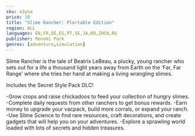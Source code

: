 ```yaml
---
sku: a3yna
price: 10
title: "Slime Rancher: Plortable Edition"
region: ALL
languages: EN,FR,DE,ES,PT,SE,JA,KO,ZHCN,RU
publisher: Monomi Park
genres: [adventure,simulation]
---
```

 Slime Rancher is the tale of Beatrix LeBeau, a plucky, young rancher who sets out for a life a thousand light years away from Earth on the ‘Far, Far Range’ where she tries her hand at making a living wrangling slimes.

Includes the Secret Style Pack DLC!

-Grow crops and raise chickadoos to feed your collection of hungry slimes.
-Complete daily requests from other ranchers to get bonus rewards.
-Earn money to upgrade your vacpack, build more corrals, or expand your ranch.
-Use Slime Science to find rare resources, craft decorations, and create gadgets that will help you on your adventures.
-Explore a sprawling world loaded with lots of secrets and hidden treasures.